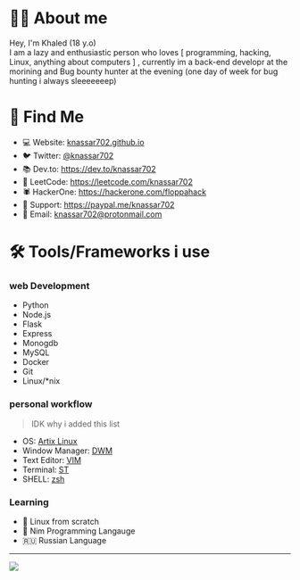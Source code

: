 #  👨‍💻 About me

Hey, I'm Khaled (18 y.o)<br>
I am a lazy and enthusiastic person who loves [ programming, hacking, Linux, anything about computers ] , currently im a back-end developr at the morining and Bug bounty hunter at the evening (one day of week for bug hunting i always sleeeeeeep)

# 🧐 Find Me
* 💻 Website: [knassar702.github.io](https://knassar702.github.io)
* 🐦 Twitter: [@knassar702](https://twitter.com/knassar702)
* 📚 Dev.to: https://dev.to/knassar702
* 🤔 LeetCode: https://leetcode.com/knassar702
* 🕷️ HackerOne: https://hackerone.com/floppahack
* 💸 Support: https://paypal.me/knassar702
* 📧 Email: knassar702@protonmail.com
# 🛠 Tools/Frameworks i use
### web Development
* Python
* Node.js
* Flask
* Express
* Monogdb
* MySQL
* Docker
* Git
* Linux/*nix

### personal workflow 
> IDK why i added this list
* OS: [Artix Linux](https://artixlinux.org/)
* Window Manager: [DWM](https://github.com/knassar702/dwm)
* Text Editor: [VIM](https://github.com/knassar702/dotfiles/blob/master/.vimrc)
* Terminal: [ST](https://st.suckless.org)
* SHELL: [zsh](https://www.zsh.org/)
### Learning
* 🐧 Linux from scratch 
* 👑 Nim Programming Langauge
* 🇷🇺 Russian Language 
---


<img src="https://media0.giphy.com/media/3oEduLRlHYWFNWNkTC/giphy.gif?cid=ecf05e47dbytu0j58ethz45cnd06r31yt95f1yycsw9wc0m7&rid=giphy.gif&ct=g"> 
